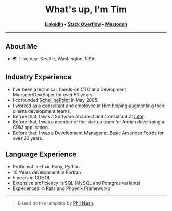 


<h1 align="center">What's up, I'm Tim <Chambers class=""></Chambers></h1>
<h4 align="center">  <a href="https://www.linkedin.com/in/tjchambers/" rel="me">LinkedIn</a> &bull; <a href="https://stackoverflow.com/users/969193/tjchambers" rel="me">Stack Overflow</a> &bull; <a href="https://mastodon.xyz/@mactim" rel="me">Mastodon</a></h4></h1>

---

<h2>About Me</h2>

- 🌏 I live near Seattle, Washington, USA. 

<h2>Industry Experience</h2>

* I've been a technical, hands-on CTO and Devlopment Manager/Developer for over 50 years.
* I cofounded [SchellingPoint](https://www.schellingpoint.com) in May 2005.
* I worked as a consultant and employee at [Hint](http://www.hintmedia.com) helping augmenting their clients development teams.
* Before that, I was a Software Architect and Consultant at [Infor](https://infor.com).
* Before that, I was a member of the startup team for Arcian developing a CRM application.
* Before that, I was a Development Manager at [Basic American Foods](https://www.baf.com) for over 20 years.
 
<h2>Language Experience</h2>

* Proficient in Elixir, Ruby, Python
* 10 Years development in Fortran
* 5 years in COBOL
* Extensive proficiency in SQL (MySQL and Postgres variants)
* Experienced in Rails and Phoenix Frameworks
---

> Based on the template by [Phil Nash](https://github.com/philnash).
